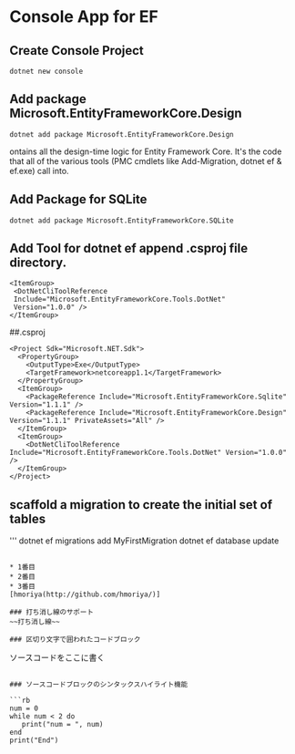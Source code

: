 # Console App for EF

## Create Console Project
```
dotnet new console
```



## Add package Microsoft.EntityFrameworkCore.Design

```
dotnet add package Microsoft.EntityFrameworkCore.Design
```
ontains all the design-time logic for Entity Framework Core. It's the code that all of the various tools (PMC cmdlets like Add-Migration, dotnet ef & ef.exe) call into.

## Add Package for SQLite
```
dotnet add package Microsoft.EntityFrameworkCore.SQLite
```
## Add Tool for dotnet ef append .csproj file directory.

```
<ItemGroup>
 <DotNetCliToolReference
 Include="Microsoft.EntityFrameworkCore.Tools.DotNet"
 Version="1.0.0" />
</ItemGroup>
```

##.csproj

```
<Project Sdk="Microsoft.NET.Sdk">
  <PropertyGroup>
    <OutputType>Exe</OutputType>
    <TargetFramework>netcoreapp1.1</TargetFramework>
  </PropertyGroup>
  <ItemGroup>
    <PackageReference Include="Microsoft.EntityFrameworkCore.Sqlite" Version="1.1.1" />
    <PackageReference Include="Microsoft.EntityFrameworkCore.Design" Version="1.1.1" PrivateAssets="All" />
  </ItemGroup>
  <ItemGroup>
    <DotNetCliToolReference Include="Microsoft.EntityFrameworkCore.Tools.DotNet" Version="1.0.0" />
  </ItemGroup>
</Project>
```

## scaffold a migration to create the initial set of tables
'''
dotnet ef migrations add MyFirstMigration
dotnet ef database update
```

* 1番目
* 2番目
* 3番目
[hmoriya(http://github.com/hmoriya/)]

### 打ち消し線のサポート
~~打ち消し線~~

### 区切り文字で囲われたコードブロック

```
ソースコードをここに書く
```

### ソースコードブロックのシンタックスハイライト機能

```rb
num = 0
while num < 2 do
   print("num = ", num)
end
print("End")
```
